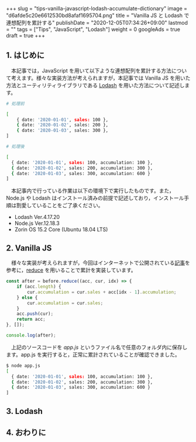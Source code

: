 +++
slug = "tips-vanilla-javascript-lodash-accumulate-dictionary"
image = "d6afde5c20e6612530bd8afaf1695704.png"
title = "Vanilla JS と Lodash で連想配列を累計する"
publishDate = "2020-12-05T07:34:26+09:00"
lastmod = ""
tags = ["Tips", "JavaScript", "Lodash"]
weight = 0
googleAds = true
draft = true
+++
## 1. はじめに

　本記事では，JavaScript を用いて以下ような連想配列を累計する方法について考えます。様々な実装方法が考えられますが，本記事では Vanilla JS を用いた方法とユーティリティライブラリである [Lodash](https://lodash.com/) を用いた方法について記述します。

```bash
# 処理前

[
    { date: '2020-01-01', sales: 100 },
    { date: '2020-01-02', sales: 200 },
    { date: '2020-01-03', sales: 300 },
]

# 処理後

[
  { date: '2020-01-01', sales: 100, accumulation: 100 },
  { date: '2020-01-02', sales: 200, accumulation: 300 },
  { date: '2020-01-03', sales: 300, accumulation: 600 }
]
```

　本記事内で行っている作業は以下の環境下で実行したものです。また，Node.js や Lodash はインストール済みの前提で記述しており，インストール手順は割愛していることをご了承ください。

* Lodash Ver.4.17.20
* Node.js Ver.12.18.3
* Zorin OS 15.2 Core (Ubuntu 18.04 LTS)

## 2. Vanilla JS

　様々な実装が考えられますが，今回はインターネットで公開されている[記事](https://www.it-swarm-ja.tech/ja/javascript/javascript%E3%81%A7%E7%B4%AF%E7%A9%8D%E5%90%88%E8%A8%88%E3%81%AE%E9%85%8D%E5%88%97%E3%82%92%E4%BD%9C%E6%88%90%E3%81%99%E3%82%8B/1042626037/)を参考に，[reduce](https://developer.mozilla.org/ja/docs/Web/JavaScript/Reference/Global_Objects/Array/reduce) を用いることで累計を実装しています。

```js
const after = before.reduce((acc, cur, idx) => {
    if (acc.length) {
        cur.accumulation = cur.sales + acc[idx - 1].accumulation;
    } else {
        cur.accumulation = cur.sales;
    }
    acc.push(cur);
    return acc;
}, []);

console.log(after);
```

　上記のソースコードを *app.js* というファイル名で任意のフォルダ内に保存します。app.js を実行すると，正常に累計されていることが確認できました。

```bash
$ node app.js
[
  { date: '2020-01-01', sales: 100, accumulation: 100 },
  { date: '2020-01-02', sales: 200, accumulation: 300 },
  { date: '2020-01-03', sales: 300, accumulation: 600 }
]
```

## 3. Lodash

## 4. おわりに